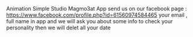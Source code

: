 Animation Simple Studio
Magmo3at App
send us on our facebook page :
https://www.facebook.com/profile.php?id=61560974584465
your email , full name in app 
and we will ask you about some info to check your personality then we will delet all your date
